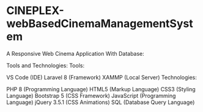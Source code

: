 # CINEPLEX-webBasedCinemaManagementSystem
A Responsive Web Cinema Application With Database:

Tools and Technologies:
Tools:

VS Code (IDE)
Laravel 8 (Framework)
XAMMP (Local Server)
Technologies:

PHP 8 (Programming Language)
HTML5 (Markup Language)
CSS3 (Styling Language)
Bootstrap 5 (CSS Framework)
JavaScript (Programming Language)
jQuery 3.5.1 (CSS Animations)
SQL (Database Query Language)
